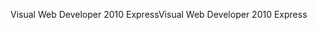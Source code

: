 <span data-ttu-id="40fb4-101">Visual Web Developer 2010 Express</span><span class="sxs-lookup"><span data-stu-id="40fb4-101">Visual Web Developer 2010 Express</span></span>